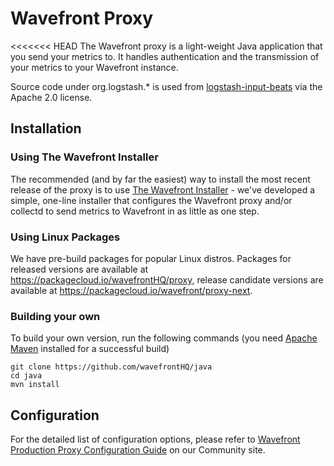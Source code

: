 # Wavefront Proxy

<<<<<<< HEAD
The Wavefront proxy is a light-weight Java application that you send your metrics to. It handles authentication and the transmission of your metrics to your Wavefront instance.

Source code under org.logstash.* is used from
 [logstash-input-beats](https://github.com/logstash-plugins/logstash-input-beats) via the Apache 2.0 license.

## Installation

### Using The Wavefront Installer

The recommended (and by far the easiest) way to install the most recent release of the proxy is to use [The Wavefront Installer](https://community.wavefront.com/docs/DOC-1161) - we've developed a simple, one-line installer that configures the Wavefront proxy and/or collectd to send metrics to Wavefront in as little as one step.

### Using Linux Packages

We have pre-build packages for popular Linux distros. Packages for released versions are available at https://packagecloud.io/wavefrontHQ/proxy, release candidate versions are available at https://packagecloud.io/wavefront/proxy-next.

### Building your own

To build your own version, run the following commands (you need [Apache Maven](https://maven.apache.org) installed for a successful build)

```
git clone https://github.com/wavefrontHQ/java
cd java
mvn install
```

## Configuration

For the detailed list of configuration options, please refer to [Wavefront Production Proxy Configuration Guide](https://community.wavefront.com/docs/DOC-1034) on our Community site.
